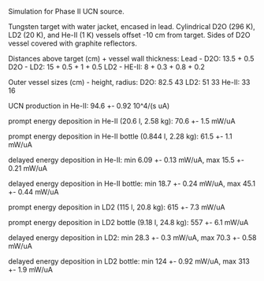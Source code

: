 Simulation for Phase II UCN source.

Tungsten target with water jacket, encased in lead.
Cylindrical D2O (296 K), LD2 (20 K), and He-II (1 K) vessels offset -10 cm from target.
Sides of D2O vessel covered with graphite reflectors.

Distances above target (cm) + vessel wall thickness:
Lead - D2O: 13.5 + 0.5
D2O - LD2: 15 + 0.5 + 1 + 0.5
LD2 - HE-II: 8 + 0.3 + 0.8 + 0.2

Outer vessel sizes (cm) - height, radius:
D2O: 82.5 43
LD2: 51 33
He-II: 33 16

UCN production in He-II:
94.6 +- 0.92 10^4/(s uA)

prompt energy deposition in He-II (20.6 l, 2.58 kg):
70.6 +- 1.5 mW/uA

prompt energy deposition in He-II bottle (0.844 l, 2.28 kg):
61.5 +- 1.1 mW/uA

delayed energy deposition in He-II:
min 6.09 +- 0.13 mW/uA, max 15.5 +- 0.21 mW/uA

delayed energy deposition in He-II bottle:
min 18.7 +- 0.24 mW/uA, max 45.1 +- 0.44 mW/uA

prompt energy deposition in LD2 (115 l, 20.8 kg):
615 +- 7.3 mW/uA

prompt energy deposition in LD2 bottle (9.18 l, 24.8 kg):
557 +- 6.1 mW/uA

delayed energy deposition in LD2:
min 28.3 +- 0.3 mW/uA, max 70.3 +- 0.58 mW/uA

delayed energy deposition in LD2 bottle:
min 124 +- 0.92 mW/uA, max 313 +- 1.9 mW/uA


